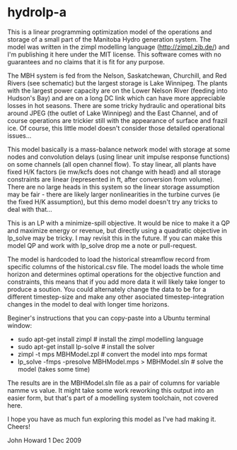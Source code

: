 hydrolp-a
=========

This is a linear programming optimization model of the operations and storage of a small part of the Manitoba Hydro generation system. The model was written in the zimpl modelling language (http://zimpl.zib.de/) and I'm publishing it here under the MIT license. This software comes with no guarantees and no claims that it is fit for any purpose.

The MBH system is fed from the Nelson, Saskatchewan, Churchill, and Red Rivers (see schematic) but the largest storage is Lake Winnipeg. The plants with the largest power capacity are on the Lower Nelson River (feeding into Hudson's Bay) and are on a long DC link which can have more appreciable losses in hot seasons. There are some tricky hydraulic and operational bits around JPEG (the outlet of Lake Winnipeg) and the East Channel, and of course operations are trickier still with the appearance of surface and frazil ice. Of course, this little model doesn't consider those detailed operational issues...

This model basically is a mass-balance network model with storage at some nodes and convolution delays (using linear unit impulse response functions) on some channels (all open channel flow). To stay linear, all plants have fixed H/K factors (ie mw/kcfs does not change with head) and all storage constraints are linear (represented in ft, after conversion from volume). There are no large heads in this system so the linear storage assumption may be fair - there are likely larger nonlinearities in the turbine curves (ie the fixed H/K assumption), but this demo model doesn't try any tricks to deal with that...

This is an LP with a minimize-spill objective. It would be nice to make it a QP and maximize energy or revenue, but directly using a quadratic objective in lp_solve may be tricky. I may revisit this in the future. If you can make this model QP and work with lp_solve drop me a note or pull-request.

The model is hardcoded to load the historical streamflow record from specific columns of the historical.csv file. The model loads the whole time horizon and determines optimal operations for the objective function and constraints, this means that if you add more data it will likely take longer to produce a soution. You could alternately change the data to be for a different timestep-size and make any other asociated timestep-integration changes in the model to deal with longer time horizons.

Beginer's instructions that you can copy-paste into a Ubuntu terminal window:

* sudo apt-get install zimpl                            # install the zimpl modelling language
* sudo apt-get install lp-solve                         # install the solver
* zimpl -t mps MBHModel.zpl                             # convert the model into mps format
* lp_solve -fmps -presolve MBHModel.mps > MBHModel.sln  # solve the model (takes some time)

The results are in the MBHModel.sln file as a pair of columns for variable namme vs value. It might take some work reworking this output into an easier form, but that's part of a modelling system toolchain, not covered here.

I hope you have as much fun exploring this model as I've had making it. Cheers!

John Howard
1 Dec 2009
